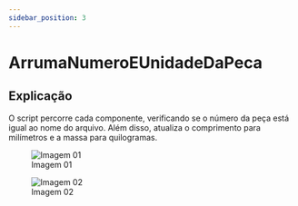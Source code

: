 ```yaml
---
sidebar_position: 3
---
```


# ArrumaNumeroEUnidadeDaPeca

## Explicação
O script percorre cada componente, verificando se o número da peça está igual ao nome do arquivo. Além disso, atualiza o comprimento para milímetros e a massa para quilogramas.

<figure>
    <img src="/img/inventor/ilogic/arruma-numero-e-unidade-da-peca/img01.webp" alt="Imagem 01" />
    <figcaption>Imagem 01</figcaption>
</figure>

<figure>
    <img src="/img/inventor/ilogic/arruma-numero-e-unidade-da-peca/img02.webp" alt="Imagem 02" />
    <figcaption>Imagem 02</figcaption>
</figure>